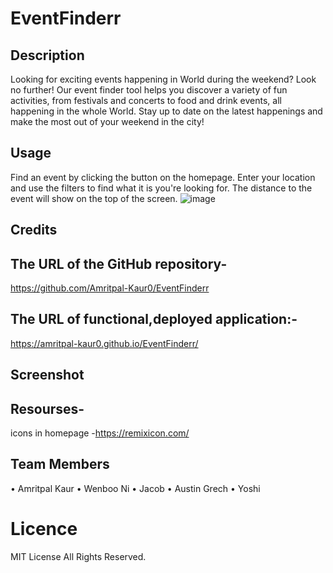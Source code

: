 # EventFinderr

## Description

Looking for exciting events happening in World during the weekend? Look no further! Our event finder tool helps you discover a variety of fun activities, from festivals and concerts to food and drink events, all happening in the whole World. Stay up to date on the latest happenings and make the most out of your weekend in the city!

## Usage
Find an event by clicking the button on the homepage. Enter your location and use the filters to find what it is you're looking for. The distance to the event will show on the top of the screen.
![image](https://user-images.githubusercontent.com/120323086/233502349-4a169fdc-f269-4a90-93a2-050f9ded4434.png)


## Credits

## The URL of the GitHub repository-

https://github.com/Amritpal-Kaur0/EventFinderr

## The URL of functional,deployed application:-

https://amritpal-kaur0.github.io/EventFinderr/

## Screenshot



## Resourses-

icons in homepage -https://remixicon.com/

## Team Members

• Amritpal Kaur
• Wenboo Ni
• Jacob
• Austin Grech
• Yoshi


# Licence

MIT License
All Rights Reserved.
